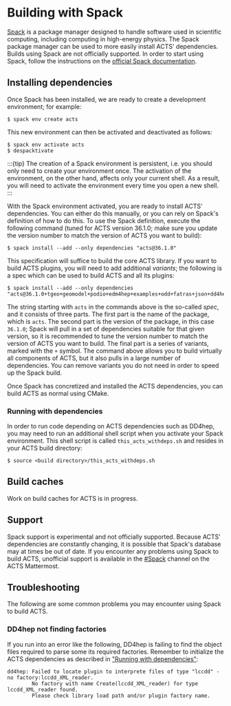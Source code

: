 # Building with Spack

[Spack](https://spack.io/) is a package manager designed to handle software
used in scientific computing, including computing in high-energy physics. The
Spack package manager can be used to more easily install ACTS' dependencies.
Builds using Spack are not officially supported. In order to start using Spack,
follow the instructions on the [official Spack
documentation](https://spack.readthedocs.io/en/latest/getting_started.html).

## Installing dependencies

Once Spack has been installed, we are ready to create a development
environment; for example:

```console
$ spack env create acts
```

This new environment can then be activated and deactivated as follows:

```console
$ spack env activate acts
$ despacktivate
```

:::{tip}
The creation of a Spack environment is persistent, i.e. you should only need to
create your environment once. The activation of the environment, on the other
hand, affects only your current shell. As a result, you will need to activate
the environment every time you open a new shell.
:::

With the Spack environment activated, you are ready to install ACTS'
dependencies. You can either do this manually, or you can rely on Spack's
definition of how to do this. To use the Spack definition, execute the
following command (tuned for ACTS version 36.1.0; make sure you update the
version number to match the version of ACTS you want to build):

```console
$ spack install --add --only dependencies "acts@36.1.0"
```

This specification will suffice to build the core ACTS library. If you want to
build ACTS plugins, you will need to add additional _variants_; the following
is a spec which can be used to build ACTS and all its plugins:

```console
$ spack install --add --only dependencies "acts@36.1.0+tgeo+geomodel+podio+edm4hep+examples+odd+fatras+json+dd4hep+geant4+fatras_geant4+hepmc3+pythia8+python+svg+traccc"
```

The string starting with `acts` in the commands above is the so-called _spec_,
and it consists of three parts. The first part is the name of the package,
which is `acts`. The second part is the version of the package, in this case
`36.1.0`; Spack will pull in a set of dependencies suitable for that given
version, so it is recommended to tune the version number to match the version
of ACTS you want to build. The final part is a series of variants, marked with
the `+` symbol. The command above allows you to build virtually all components
of ACTS, but it also pulls in a large number of dependencies. You can remove
variants you do not need in order to speed up the Spack build.

Once Spack has concretized and installed the ACTS dependencies, you can build
ACTS as normal using CMake.

### Running with dependencies

In order to run code depending on ACTS dependencies such as DD4hep, you may
need to run an additional shell script when you activate your Spack
environment. This shell script is called `this_acts_withdeps.sh` and resides in
your ACTS build directory:

```console
$ source <build directory>/this_acts_withdeps.sh
```

## Build caches

Work on build caches for ACTS is in progress.

## Support

Spack support is experimental and not officially supported. Because ACTS'
dependencies are constantly changing, it is possible that Spack's database may
at times be out of date. If you encounter any problems using Spack to build
ACTS, unofficial support is available in the
[#Spack](https://mattermost.web.cern.ch/acts/channels/spack) channel on the
ACTS Mattermost.

## Troubleshooting

The following are some common problems you may encounter using Spack to build
ACTS.

### DD4hep not finding factories

If you run into an error like the following, DD4hep is failing to find the
object files required to parse some its required factories. Remember to
initialize the ACTS dependencies as described in ["Running
with dependencies"](#running-with-dependencies):

```text
dd4hep: Failed to locate plugin to interprete files of type "lccdd" - no factory:lccdd_XML_reader.
        No factory with name Create(lccdd_XML_reader) for type lccdd_XML_reader found.
        Please check library load path and/or plugin factory name.
```
